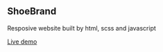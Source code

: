 ## ShoeBrand

Resposive website built by html, scss and javascript

[Live demo](https://shoebrand-xxx.netlify.app)
